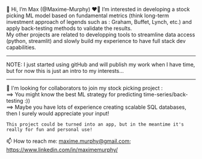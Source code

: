 👋 Hi, I’m Max (@Maxime-Murphy)
❤️‍🔥 I’m interested in developing a stock picking ML model based on fundamental metrics (think long-term investment approach of legends such as :    Graham, Buffet, Lynch, etc.) and apply back-testing methods to validate the results.  
   My other projects are related to developping tools to streamline data access (python, streamlit) and slowly build my experience to have full stack dev capabilities.
***
NOTE: I just started using gitHub and will publish my work when I have time, but for now this is just an intro to my interests... 
***
👀 I'm looking for collaborators to join my stock picking project  :   
    ==> You might know the best ML strategy for predicting time-series/back-testing :))  
    ==> Maybe you have lots of experience creating scalable SQL databases, then I surely would appreciate your input!  
    
    This project could be turned into an app, but in the meantime it's really for fun and personal use!  
    
📫 How to reach me: maxime.murphy@gmail.com; https://www.linkedin.com/in/maximemurphy/

<!---
Maxime-Murphy/Maxime-Murphy is a ✨ special ✨ repository because its `README.md` (this file) appears on your GitHub profile.
You can click the Preview link to take a look at your changes.
--->
